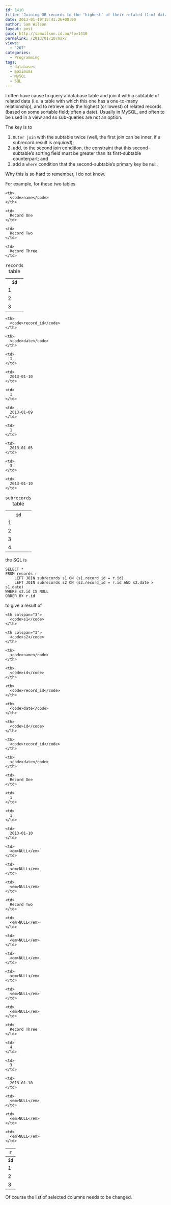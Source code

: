 ```yaml
---
id: 1410
title: 'Joining DB records to the ‘highest’ of their related (1:m) data'
date: 2013-01-10T15:43:26+00:00
author: Sam Wilson
layout: post
guid: http://samwilson.id.au/?p=1410
permalink: /2013/01/10/max/
views:
  - "207"
categories:
  - Programming
tags:
  - databases
  - maximums
  - MySQL
  - SQL
---
```

I often have cause to query a database table and join it with a subtable of related data (i.e. a table with which this one has a one-to-many relationship), and to retrieve only the highest (or lowest) of related records (based on some sortable field; often a date). Usually in MySQL, and often to be used in a view and so sub-queries are not an option.

The key is to

1. `Outer join` with the subtable twice (well, the first join can be inner, if a subrecord result is _required_);
2. add, to the second join condition, the constraint that this second-subtable’s sorting field must be greater than its first-subtable counterpart; and
3. add a `where` condition that the second-subtable’s primary key be null.

Why this is so hard to remember, I do not know.

For example, for these two tables

<table>
  <caption><code>records</code> table</caption> 
  
  <tr>
    <th>
      <code>id</code>
    </th>
    
    <th>
      <code>name</code>
    </th>
  </tr>
  
  <tr>
    <td>
      1
    </td>
    
    <td>
      Record One
    </td>
  </tr>
  
  <tr>
    <td>
      2
    </td>
    
    <td>
      Record Two
    </td>
  </tr>
  
  <tr>
    <td>
      3
    </td>
    
    <td>
      Record Three
    </td>
  </tr>
</table>

<table>
  <caption><code>subrecords</code> table</caption> 
  
  <tr>
    <th>
      <code>id</code>
    </th>
    
    <th>
      <code>record_id</code>
    </th>
    
    <th>
      <code>date</code>
    </th>
  </tr>
  
  <tr>
    <td>
      1
    </td>
    
    <td>
      1
    </td>
    
    <td>
      2013-01-10
    </td>
  </tr>
  
  <tr>
    <td>
      2
    </td>
    
    <td>
      1
    </td>
    
    <td>
      2013-01-09
    </td>
  </tr>
  
  <tr>
    <td>
      3
    </td>
    
    <td>
      1
    </td>
    
    <td>
      2013-01-05
    </td>
  </tr>
  
  <tr>
    <td>
      4
    </td>
    
    <td>
      3
    </td>
    
    <td>
      2013-01-10
    </td>
  </tr>
</table>

the SQL is

```
SELECT *
FROM records r
    LEFT JOIN subrecords s1 ON (s1.record_id = r.id)
    LEFT JOIN subrecords s2 ON (s2.record_id = r.id AND s2.date > s1.date)
WHERE s2.id IS NULL
ORDER BY r.id
```

to give a result of

<table>
  <tr>
    <th colspan="2">
      <code>r</code>
    </th>
    
    <th colspan="3">
      <code>s1</code>
    </th>
    
    <th colspan="3">
      <code>s2</code>
    </th>
  </tr>
  
  <tr>
    <th>
      <code>id</code>
    </th>
    
    <th>
      <code>name</code>
    </th>
    
    <th>
      <code>id</code>
    </th>
    
    <th>
      <code>record_id</code>
    </th>
    
    <th>
      <code>date</code>
    </th>
    
    <th>
      <code>id</code>
    </th>
    
    <th>
      <code>record_id</code>
    </th>
    
    <th>
      <code>date</code>
    </th>
  </tr>
  
  <tr>
    <td>
      1
    </td>
    
    <td>
      Record One
    </td>
    
    <td>
      1
    </td>
    
    <td>
      1
    </td>
    
    <td>
      2013-01-10
    </td>
    
    <td>
      <em>NULL</em>
    </td>
    
    <td>
      <em>NULL</em>
    </td>
    
    <td>
      <em>NULL</em>
    </td>
  </tr>
  
  <tr>
    <td>
      2
    </td>
    
    <td>
      Record Two
    </td>
    
    <td>
      <em>NULL</em>
    </td>
    
    <td>
      <em>NULL</em>
    </td>
    
    <td>
      <em>NULL</em>
    </td>
    
    <td>
      <em>NULL</em>
    </td>
    
    <td>
      <em>NULL</em>
    </td>
    
    <td>
      <em>NULL</em>
    </td>
  </tr>
  
  <tr>
    <td>
      3
    </td>
    
    <td>
      Record Three
    </td>
    
    <td>
      4
    </td>
    
    <td>
      3
    </td>
    
    <td>
      2013-01-10
    </td>
    
    <td>
      <em>NULL</em>
    </td>
    
    <td>
      <em>NULL</em>
    </td>
    
    <td>
      <em>NULL</em>
    </td>
  </tr>
</table>

Of course the list of selected columns needs to be changed.